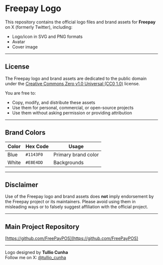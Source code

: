 # Freepay Logo

This repository contains the official logo files and brand assets for **Freepay** on X (formerly Twitter), including:

- Logo/icon in SVG and PNG formats
- Avatar
- Cover image

---

## License

The Freepay logo and brand assets are dedicated to the public domain under the [Creative Commons Zero v1.0 Universal (CC0 1.0)](https://creativecommons.org/publicdomain/zero/1.0/) license.

You are free to:

- Copy, modify, and distribute these assets  
- Use them for personal, commercial, or open-source projects  
- Use them without asking permission or providing attribution  

---

## Brand Colors

| Color | Hex Code  | Usage               |
|-------|-----------|---------------------|
| Blue  | `#1143F0` | Primary brand color |
| White | `#E8E4DD` | Backgrounds         |

---

## Disclaimer

Use of the Freepay logo and brand assets does **not** imply endorsement by the Freepay project or its maintainers. Please avoid using them in misleading ways or to falsely suggest affiliation with the official project.

---

## Main Project Repository

[https://github.com/FreePayPOS](https://github.com/FreePayPOS)  

---

Logo designed by **Tullio Cunha**  
Follow me on X: [@tullio_cunha](https://x.com/tullio_cunha)
